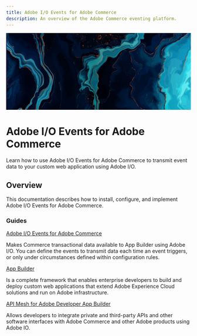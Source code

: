 ```yaml
---
title: Adobe I/O Events for Adobe Commerce
description: An overview of the Adobe Commerce eventing platform.
---
```


<Hero slots="image, heading, text"/>

![Commerce Eventing](_images/home-bg.jpeg)

# Adobe I/O Events for Adobe Commerce

Learn how to use Adobe I/O Events for Adobe Commerce to transmit event data to your custom web application using Adobe I/O.

## Overview

This documentation describes how to install, configure, and implement Adobe I/O Events for Adobe Commerce.

### Guides

<DiscoverBlock slots="link, text"/>

[Adobe I/O Events for Adobe Commerce](get-started/index.md)

Makes Commerce transactional data available to App Builder using Adobe I/O. You can define the events to transmit data each time an event triggers, or only under circumstances defined within configuration rules.

<DiscoverBlock slots="link, text"/>

[App Builder](https://developer.adobe.com/app-builder/docs/overview/)

Is a complete framework that enables enterprise developers to build and deploy custom web applications that extend Adobe Experience Cloud solutions and run on Adobe infrastructure.

<DiscoverBlock slots="link, text"/>

[API Mesh for Adobe Developer App Builder](https://developer.adobe.com/graphql-mesh-gateway/)

Allows developers to integrate private and third-party APIs and other software interfaces with Adobe Commerce and other Adobe products using Adobe IO.

<DiscoverBlock slots="link, text"/>
